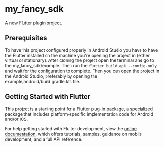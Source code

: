 # my_fancy_sdk

A new Flutter plugin project.

## Prerequisites
To have this project configured properly in Android Studio you have to have the Flutter installed on the machine you're opening the project in (either virtual or stationary).
After cloning the project open the terminal and go to the my_fancy_sdk/example.
Then run the `flutter build apk --config-only` and wait for the configuration to complete.
Then you can open the project in the Android Studio, preferably by opening the example/android/build.gradle.kts file.

## Getting Started with Flutter

This project is a starting point for a Flutter
[plug-in package](https://flutter.dev/to/develop-plugins),
a specialized package that includes platform-specific implementation code for
Android and/or iOS.

For help getting started with Flutter development, view the
[online documentation](https://docs.flutter.dev), which offers tutorials,
samples, guidance on mobile development, and a full API reference.


